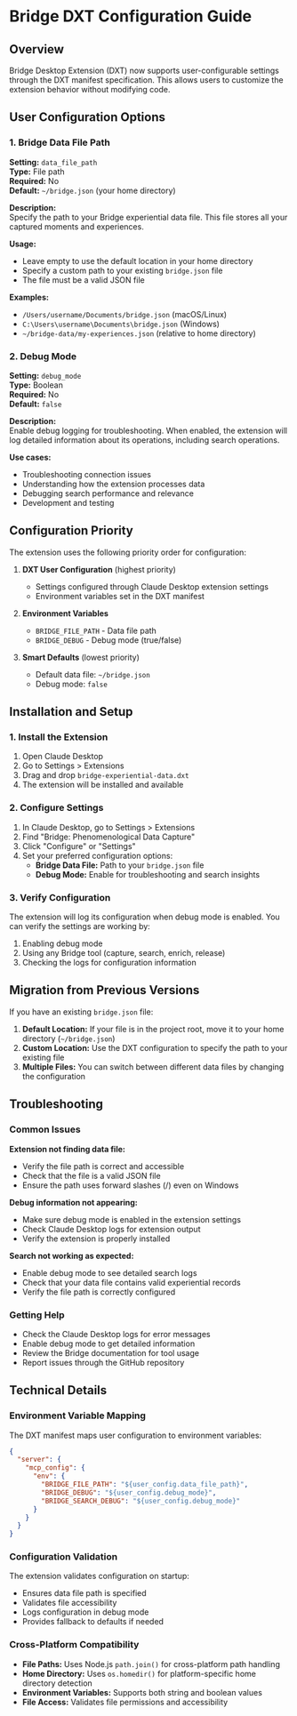 # Bridge DXT Configuration Guide

## Overview

Bridge Desktop Extension (DXT) now supports user-configurable settings through the DXT manifest specification. This allows users to customize the extension behavior without modifying code.

## User Configuration Options

### 1. Bridge Data File Path

**Setting:** `data_file_path`  
**Type:** File path  
**Required:** No  
**Default:** `~/bridge.json` (your home directory)

**Description:**  
Specify the path to your Bridge experiential data file. This file stores all your captured moments and experiences.

**Usage:**
- Leave empty to use the default location in your home directory
- Specify a custom path to your existing `bridge.json` file
- The file must be a valid JSON file

**Examples:**
- `/Users/username/Documents/bridge.json` (macOS/Linux)
- `C:\Users\username\Documents\bridge.json` (Windows)
- `~/bridge-data/my-experiences.json` (relative to home directory)

### 2. Debug Mode

**Setting:** `debug_mode`  
**Type:** Boolean  
**Required:** No  
**Default:** `false`

**Description:**  
Enable debug logging for troubleshooting. When enabled, the extension will log detailed information about its operations, including search operations.

**Use cases:**
- Troubleshooting connection issues
- Understanding how the extension processes data
- Debugging search performance and relevance
- Development and testing

## Configuration Priority

The extension uses the following priority order for configuration:

1. **DXT User Configuration** (highest priority)
   - Settings configured through Claude Desktop extension settings
   - Environment variables set in the DXT manifest

2. **Environment Variables**
   - `BRIDGE_FILE_PATH` - Data file path
   - `BRIDGE_DEBUG` - Debug mode (true/false)

3. **Smart Defaults** (lowest priority)
   - Default data file: `~/bridge.json`
   - Debug mode: `false`

## Installation and Setup

### 1. Install the Extension

1. Open Claude Desktop
2. Go to Settings > Extensions
3. Drag and drop `bridge-experiential-data.dxt`
4. The extension will be installed and available

### 2. Configure Settings

1. In Claude Desktop, go to Settings > Extensions
2. Find "Bridge: Phenomenological Data Capture"
3. Click "Configure" or "Settings"
4. Set your preferred configuration options:
   - **Bridge Data File:** Path to your `bridge.json` file
   - **Debug Mode:** Enable for troubleshooting and search insights

### 3. Verify Configuration

The extension will log its configuration when debug mode is enabled. You can verify the settings are working by:

1. Enabling debug mode
2. Using any Bridge tool (capture, search, enrich, release)
3. Checking the logs for configuration information

## Migration from Previous Versions

If you have an existing `bridge.json` file:

1. **Default Location:** If your file is in the project root, move it to your home directory (`~/bridge.json`)
2. **Custom Location:** Use the DXT configuration to specify the path to your existing file
3. **Multiple Files:** You can switch between different data files by changing the configuration

## Troubleshooting

### Common Issues

**Extension not finding data file:**
- Verify the file path is correct and accessible
- Check that the file is a valid JSON file
- Ensure the path uses forward slashes (/) even on Windows

**Debug information not appearing:**
- Make sure debug mode is enabled in the extension settings
- Check Claude Desktop logs for extension output
- Verify the extension is properly installed

**Search not working as expected:**
- Enable debug mode to see detailed search logs
- Check that your data file contains valid experiential records
- Verify the file path is correctly configured

### Getting Help

- Check the Claude Desktop logs for error messages
- Enable debug mode to get detailed information
- Review the Bridge documentation for tool usage
- Report issues through the GitHub repository

## Technical Details

### Environment Variable Mapping

The DXT manifest maps user configuration to environment variables:

```json
{
  "server": {
    "mcp_config": {
      "env": {
        "BRIDGE_FILE_PATH": "${user_config.data_file_path}",
        "BRIDGE_DEBUG": "${user_config.debug_mode}",
        "BRIDGE_SEARCH_DEBUG": "${user_config.debug_mode}"
      }
    }
  }
}
```

### Configuration Validation

The extension validates configuration on startup:
- Ensures data file path is specified
- Validates file accessibility
- Logs configuration in debug mode
- Provides fallback to defaults if needed

### Cross-Platform Compatibility

- **File Paths:** Uses Node.js `path.join()` for cross-platform path handling
- **Home Directory:** Uses `os.homedir()` for platform-specific home directory detection
- **Environment Variables:** Supports both string and boolean values
- **File Access:** Validates file permissions and accessibility 